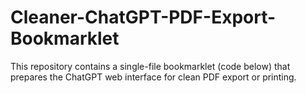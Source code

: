 # Cleaner-ChatGPT-PDF-Export-Bookmarklet
This repository contains a single-file bookmarklet (code below) that prepares the ChatGPT web interface for clean PDF export or printing.

